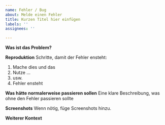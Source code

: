 ```yaml
---
name: Fehler / Bug
about: Melde einen Fehler
title: Kurzen Titel hier einfügen
labels: ''
assignees: ''

---
```


**Was ist das Problem?**
<!-- Kurze Beschreibung des Problems -->

**Reproduktion**
Schritte, damit der Fehler ensteht:
1. Mache dies und das
2. Nutze ...
3. usw.
4. Fehler ensteht

**Was hätte normalerweise passieren sollen**
Eine klare Beschreibung, was ohne den Fehler passieren sollte

**Screenshots**
Wenn nötig, füge Screenshots hinzu.

**Weiterer Kontext**
<!--Nur wenn nötig-->
